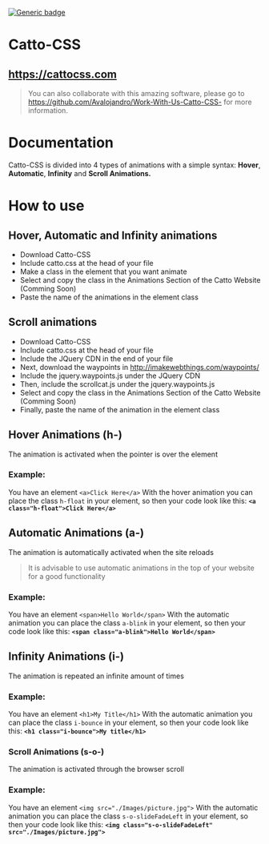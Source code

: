 [![Generic badge](https://img.shields.io/badge/<Catto-CSS>-<V.2.20>-<COLOR>.svg)](https://cattocss.com/)

# Catto-CSS
## https://cattocss.com
>You can also collaborate with this amazing software, please go to https://github.com/Avalojandro/Work-With-Us-Catto-CSS- for more information.

# Documentation

Catto-CSS is divided into 4 types of animations with a simple syntax: **Hover**, **Automatic**, **Infinity** and **Scroll Animations.**

# How to use
## Hover, Automatic and Infinity animations
- Download Catto-CSS
- Include catto.css at the head of your file
- Make a class in the element that you want animate 
- Select and copy the class in the Animations Section of the Catto Website (Comming Soon)
- Paste the name of the animations in the element class

## Scroll animations
- Download Catto-CSS
- Include catto.css at the head of your file
- Include the JQuery CDN in the end of your file 
- Next, download the waypoints in http://imakewebthings.com/waypoints/
- Include the jquery.waypoints.js under the JQuery CDN
- Then, include the scrollcat.js under the jquery.waypoints.js
- Select and copy the class in the Animations Section of the Catto Website (Comming Soon)
- Finally, paste the name of the animation in the element class

## Hover Animations (h-)
The animation is activated when the pointer is over the element 
### Example:
You have an element `<a>Click Here</a>` With the hover animation you can place the class `h-float` in your element, so then your code look like this: **`<a class="h-float">Click Here</a>`**

## Automatic Animations (a-)
The animation is automatically activated when the site reloads
>It is advisable to use automatic animations in the top of your website for a good functionality
### Example:
You have an element `<span>Hello World</span>` With the automatic animation you can place the class `a-blink` in your element, so then your code look like this: **`<span class="a-blink">Hello World</span>`**

## Infinity Animations (i-)
The animation is repeated an infinite amount of times
### Example:
You have an element `<h1>My Title</h1>` With the automatic animation you can place the class `i-bounce` in your element, so then your code look like this: **`<h1 class="i-bounce">My title</h1>`**

### Scroll Animations (s-o-)
The animation is activated through the browser scroll
### Example:
You have an element `<img src="./Images/picture.jpg">` With the automatic animation you can place the class `s-o-slideFadeLeft` in your element, so then your code look like this: **`<img class="s-o-slideFadeLeft" src="./Images/picture.jpg">`**

